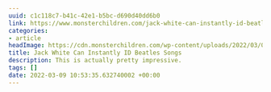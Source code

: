 ```yaml
---
uuid: c1c118c7-b41c-42e1-b5bc-d690d40dd6b0
link: https://www.monsterchildren.com/jack-white-can-instantly-id-beatles-songs/
categories:
- article
headImage: https://cdn.monsterchildren.com/wp-content/uploads/2022/03/09181112/jack-white-monster-children.jpg
title: Jack White Can Instantly ID Beatles Songs
description: This is actually pretty impressive.
tags: []
date: 2022-03-09 10:53:35.632740002 +00:00
---
```

